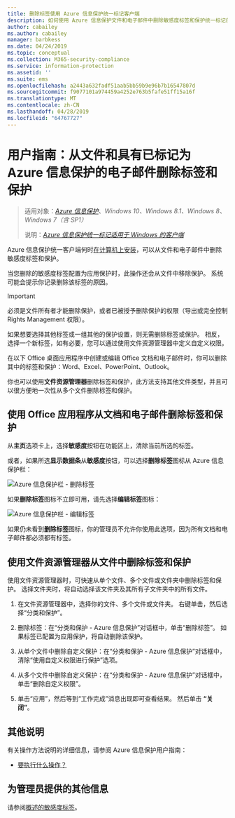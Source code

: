 ```yaml
---
title: 删除标签使用 Azure 信息保护统一标记客户端
description: 如何使用 Azure 信息保护文件和电子邮件中删除敏感度标签和保护统一标记的客户端。
author: cabailey
ms.author: cabailey
manager: barbkess
ms.date: 04/24/2019
ms.topic: conceptual
ms.collection: M365-security-compliance
ms.service: information-protection
ms.assetid: ''
ms.suite: ems
ms.openlocfilehash: a2443a632fadf51aab5bb59b9e96b7b16547807d
ms.sourcegitcommit: f9077101a974459a4252e763b5fafe51ff15a16f
ms.translationtype: MT
ms.contentlocale: zh-CN
ms.lasthandoff: 04/28/2019
ms.locfileid: "64767727"
---
```

# <a name="user-guide-remove-labels-and-protection-from-files-and-emails-that-have-been-labeled-by-azure-information-protection"></a>用户指南：从文件和具有已标记为 Azure 信息保护的电子邮件删除标签和保护

>适用对象：*[Azure 信息保护](https://azure.microsoft.com/pricing/details/information-protection)、Windows 10、Windows 8.1、Windows 8、Windows 7（含 SP1）*
>
> 说明：*[Azure 信息保护统一标记适用于 Windows 的客户端](../faqs.md#whats-the-difference-between-the-azure-information-protection-client-and-the-azure-information-protection-unified-labeling-client)*

Azure 信息保护统一客户端何时[在计算机上安装](install-client-app.md)，可以从文件和电子邮件中删除敏感度标签和保护。

当您删除的敏感度标签配置为应用保护时，此操作还会从文件中移除保护。 系统可能会提示你记录删除该标签的原因。

> [!IMPORTANT]
> 必须是文件所有者才能删除保护，或者已被授予删除保护的权限（导出或完全控制 Rights Management 权限）。

如果想要选择其他标签或一组其他的保护设置，则无需删除标签或保护。 相反，选择一个新标签，如有必要，您可以通过使用文件资源管理器中定义自定义权限。 

在以下 Office 桌面应用程序中创建或编辑 Office 文档和电子邮件时，你可以删除其中的标签和保护：Word、Excel、PowerPoint、Outlook。 

你也可以使用**文件资源管理器**删除标签和保护，此方法支持其他文件类型，并且可以很方便地一次性从多个文件删除标签和保护。

## <a name="using-office-apps-to-remove-labels-and-protection-from-documents-and-emails"></a>使用 Office 应用程序从文档和电子邮件删除标签和保护

从**主页**选项卡上，选择**敏感度**按钮在功能区上，清除当前所选的标签。

或者，如果所选**显示数据条**从**敏感度**按钮，可以选择**删除标签**图标从 Azure 信息保护栏：

![Azure 信息保护栏 - 删除标签](../media/v2delete-label.png)

如果**删除标签**图标不立即可用，请先选择**编辑标签**图标：

![Azure 信息保护栏 - 编辑标签](../media/v2edit-label.png)

如果仍未看到**删除标签**图标，你的管理员不允许你使用此选项，因为所有文档和电子邮件都必须都有标签。

## <a name="using-file-explorer-to-remove-labels-and-protection-from-files"></a>使用文件资源管理器从文件中删除标签和保护

使用文件资源管理器时，可快速从单个文件、多个文件或文件夹中删除标签和保护。 选择文件夹时，将自动选择该文件夹及其所有子文件夹中的所有文件。 

1. 在文件资源管理器中，选择你的文件、多个文件或文件夹。 右键单击，然后选择“分类和保护”。

2. 删除标签：在“分类和保护 - Azure 信息保护”对话框中，单击“删除标签”。 如果标签已配置为应用保护，将自动删除该保护。

3. 从单个文件中删除自定义保护：在“分类和保护 - Azure 信息保护”对话框中，清除“使用自定义权限进行保护”选项。 

4. 从多个文件中删除自定义保护：在“分类和保护 - Azure 信息保护”对话框中，单击“删除自定义权限”。

5. 单击“应用”，然后等到“工作完成”消息出现即可查看结果。 然后单击 **“关闭”**。


## <a name="other-instructions"></a>其他说明
有关操作方法说明的详细信息，请参阅 Azure 信息保护用户指南：

- [要执行什么操作？](client-user-guide.md#what-do-you-want-to-do)

## <a name="additional-information-for-administrators"></a>为管理员提供的其他信息    

请参阅[概述的敏感度标签](/Office365/SecurityCompliance/sensitivity-labels)。

